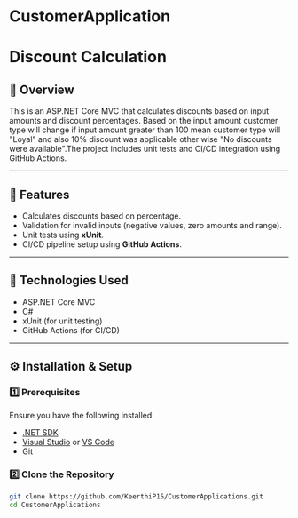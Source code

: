 # CustomerApplication

# Discount Calculation

## 📝 Overview
This is an ASP.NET Core MVC that calculates discounts based on input amounts and discount percentages. Based on the input amount customer type will change if input amount greater than 100 mean customer type will "Loyal" and also 10% discount was applicable other wise "No discounts were available".The project includes unit tests and CI/CD integration using GitHub Actions.

---

## 🚀 Features
- Calculates discounts based on percentage.
- Validation for invalid inputs (negative values, zero amounts and range).
- Unit tests using **xUnit**.
- CI/CD pipeline setup using **GitHub Actions**.

---

## 📌 Technologies Used
- ASP.NET Core MVC
- C#
- xUnit (for unit testing)
- GitHub Actions (for CI/CD)

---

## ⚙️ Installation & Setup
### **1️⃣ Prerequisites**
Ensure you have the following installed:
- [.NET SDK](https://dotnet.microsoft.com/download)
- [Visual Studio](https://visualstudio.microsoft.com/) or [VS Code](https://code.visualstudio.com/)
- Git

### **2️⃣ Clone the Repository**
```bash
git clone https://github.com/KeerthiP15/CustomerApplications.git
cd CustomerApplications
